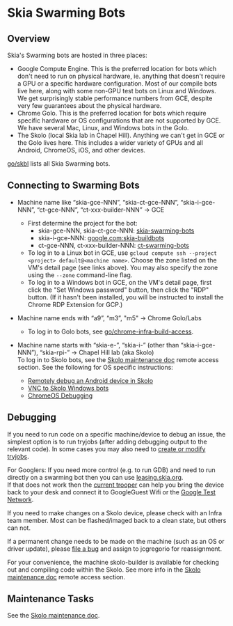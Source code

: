 Skia Swarming Bots
==================

Overview
--------

Skia's Swarming bots are hosted in three places:

* Google Compute Engine. This is the preferred location for bots which don't need to run on physical
  hardware, ie. anything that doesn't require a GPU or a specific hardware configuration. Most of
  our compile bots live here, along with some non-GPU test bots on Linux and Windows. We get
  surprisingly stable performance numbers from GCE, despite very few guarantees about the physical
  hardware.
* Chrome Golo. This is the preferred location for bots which require specific hardware or OS
  configurations that are not supported by GCE. We have several Mac, Linux, and Windows bots in the
  Golo.
* The Skolo (local Skia lab in Chapel Hill). Anything we can't get in GCE or the Golo lives
  here. This includes a wider variety of GPUs and all Android, ChromeOS, iOS, and other devices.

[go/skbl](https://goto.google.com/skbl) lists all Skia Swarming bots.


<a name="connecting-to-swarming-bots"></a>
Connecting to Swarming Bots
---------------------------

- Machine name like “skia-gce-NNN”, “skia-ct-gce-NNN”, “skia-i-gce-NNN”, “ct-gce-NNN”, “ct-xxx-builder-NNN” -> GCE
  * First determine the project for the bot:
     + skia-gce-NNN, skia-ct-gce-NNN: [skia-swarming-bots](https://console.cloud.google.com/compute/instances?project=skia-swarming-bots)
     + skia-i-gce-NNN: [google.com:skia-buildbots](https://console.cloud.google.com/compute/instances?project=google.com:skia-buildbots)
     + ct-gce-NNN, ct-xxx-builder-NNN: [ct-swarming-bots](https://console.cloud.google.com/compute/instances?project=ct-swarming-bots)
  * To log in to a Linux bot in GCE, use `gcloud compute ssh --project <project> default@<machine name>`. Choose the zone listed on the VM's detail page (see links above). You may also specify the zone using the `--zone` command-line flag.
  * To log in to a Windows bot in GCE, on the VM's detail page, first click the "Set Windows password" button, then click the "RDP" button. (If it hasn't been installed, you will be instructed to install the Chrome RDP Extension for GCP.)

- Machine name ends with “a9”, “m3”, "m5" -> Chrome Golo/Labs
  * To log in to Golo bots, see [go/chrome-infra-build-access](https://goto.google.com/chrome-infra-build-access).

- Machine name starts with “skia-e-”, “skia-i-” (other than “skia-i-gce-NNN”), “skia-rpi-” -> Chapel Hill lab (aka Skolo)<br/>
  To log in to Skolo bots, see the [Skolo maintenance doc][remote access] remote access section. See the following for OS specific instructions:<br/>
  * [Remotely debug an Android device in Skolo][remotely debug android]
  * [VNC to Skolo Windows bots][vnc to skolo windows]
  * [ChromeOS Debugging][chromeos debugging]


Debugging
---------

If you need to run code on a specific machine/device to debug an issue, the simplest option is to
run tryjobs (after adding debugging output to the relevant code). In some cases you may also need to
[create or modify tryjobs](automated_testing#adding-new-jobs).

For Googlers: If you need more control (e.g. to run GDB) and need to run directly on a swarming bot then you can use [leasing.skia.org](https://leasing.skia.org).<br/>
If that does not work then the [current trooper][current trooper] can help you bring the device back to your desk and connect
it to GoogleGuest Wifi or the [Google Test Network](http://go/gtn-criteria).

If you need to make changes on a Skolo device, please check with an Infra team member. Most can be
flashed/imaged back to a clean state, but others can not.

If a permanent change needs to be made on the machine (such as an OS or driver update), please [file
a bug][infra bug] and assign to jcgregorio for reassignment.

For your convenience, the machine skolo-builder is available for checking out and compiling code within the Skolo. See
more info in the [Skolo maintenance doc][remote access] remote access section.

[current trooper]: http://skia-tree-status.appspot.com/trooper
[remote access]:
    https://docs.google.com/document/d/1zTR1YtrIFBo-fRWgbUgvJNVJ-s_4_sNjTrHIoX2vulo/edit#heading=h.v77cmwbwc5la
[infra bug]: https://bugs.chromium.org/p/skia/issues/entry?template=Infrastructure+Bug
[remotely debug android]: https://docs.google.com/document/d/1nxn7TobfaLNNfhSTiwstOnjV0jCxYUI1uwW0T_V7BYg/
[vnc to skolo windows]:
    https://docs.google.com/document/d/1zTR1YtrIFBo-fRWgbUgvJNVJ-s_4_sNjTrHIoX2vulo/edit#heading=h.7cqd856ft0s
[chromeos debugging]:
    https://docs.google.com/document/d/1yJ2LLfLzV6pXKjiameid1LHEz1mj71Ob4wySIYxlBdw/edit#heading=h.9arg79l59xrf

Maintenance Tasks
-----------------

See the [Skolo maintenance doc][skolo maintenance].

[skolo maintenance]:
    https://docs.google.com/document/d/1zTR1YtrIFBo-fRWgbUgvJNVJ-s_4_sNjTrHIoX2vulo/edit
